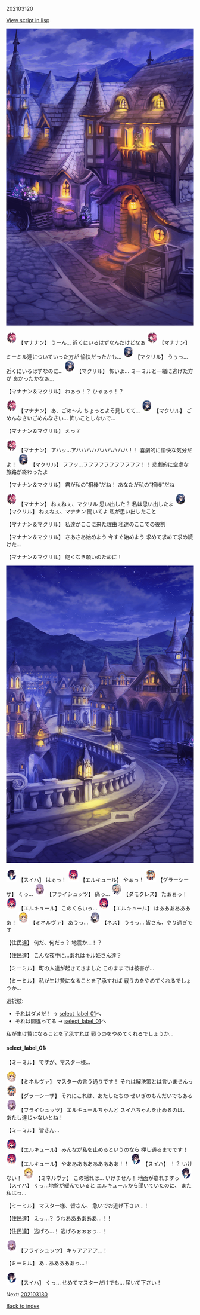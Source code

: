 202103120

[View script in lisp](../scripts/202103120.txt)

![town_night_3.png](../images/backgrounds/town_night_3.png)

<img src="../images/units/6504011.png" alt="6504011.png" height="34"/>
【マナナン】
うーん…
近くにいるはずなんだけどなぁ

<img src="../images/units/6504011.png" alt="6504011.png" height="34"/>
【マナナン】
ミーミル達についていった方が
愉快だったかも…

<img src="../images/units/6603811.png" alt="6603811.png" height="34"/>
【マクリル】
うぅっ…
近くにいるはずなのに…

<img src="../images/units/6603811.png" alt="6603811.png" height="34"/>
【マクリル】
怖いよ…
ミーミルと一緒に逃げた方が
良かったかなぁ…

【マナナン＆マクリル】
わぁっ！？
ひゃぁっ！？

<img src="../images/units/6504011.png" alt="6504011.png" height="34"/>
【マナナン】
あ、ごめ～ん
ちょっとよそ見してて…

<img src="../images/units/6603811.png" alt="6603811.png" height="34"/>
【マクリル】
ごめんなさいごめんなさい…
怖いことしないで…

【マナナン＆マクリル】
えっ？

<img src="../images/units/6504011.png" alt="6504011.png" height="34"/>
【マナナン】
アハッ…アハハハハハハハハハハ！！
喜劇的に愉快な気分だよ！

<img src="../images/units/6603811.png" alt="6603811.png" height="34"/>
【マクリル】
フフッ…フフフフフフフフフフフ！！
悲劇的に空虚な旅路が終わったよ

【マナナン＆マクリル】
君が私の“相棒”だね！
あなたが私の“相棒”だね

<img src="../images/units/6504011.png" alt="6504011.png" height="34"/>
【マナナン】
ねぇねぇ、マクリル
思い出した？
私は思い出したよ

<img src="../images/units/6603811.png" alt="6603811.png" height="34"/>
【マクリル】
ねぇねぇ、マナナン
聞いてよ
私が思い出したこと

【マナナン＆マクリル】
私達がここに来た理由
私達のここでの役割

【マナナン＆マクリル】
さあさあ始めよう
今すぐ始めよう
求めて求めて求め続けた…

【マナナン＆マクリル】
飽くなき願いのために！

![town_night_2.png](../images/backgrounds/town_night_2.png)

<img src="../images/units/3401711.png" alt="3401711.png" height="34"/>
【スイハ】
はぁっ！

<img src="../images/units/3202511.png" alt="3202511.png" height="34"/>
【エルキュール】
やぁっ！

<img src="../images/units/302611.png" alt="302611.png" height="34"/>
【グラーシーザ】
くっ…

<img src="../images/units/502711.png" alt="502711.png" height="34"/>
【フライシュッツ】
痛っ…

<img src="../images/units/103511.png" alt="103511.png" height="34"/>
【ダモクレス】
たぁぁっ！

<img src="../images/units/3202511.png" alt="3202511.png" height="34"/>
【エルキュール】
このくらいっ…

<img src="../images/units/3202511.png" alt="3202511.png" height="34"/>
【エルキュール】
はあああああああ！

<img src="../images/units/302511.png" alt="302511.png" height="34"/>
【ミネルヴァ】
あうっ…

<img src="../images/units/602011.png" alt="602011.png" height="34"/>
【ネス】
うぅっ…
皆さん、やり過ぎです

【住民達】
何だ、何だっ？
地震か…！？

【住民達】
こんな夜中に…あれはキル姫さん達？

【ミーミル】
町の人達が起きてきました
このままでは被害が…

【ミーミル】
私が生け贄になることを了承すれば
戦うのをやめてくれるでしょうか…

選択肢:
- それはダメだ！ → [select_label_01](#select_label_01)へ
- それは間違ってる → [select_label_01](#select_label_01)へ

私が生け贄になることを了承すれば
戦うのをやめてくれるでしょうか…

#### select_label_01:

【ミーミル】
ですが、マスター様…

<img src="../images/units/302511.png" alt="302511.png" height="34"/>
【ミネルヴァ】
マスターの言う通りです！
それは解決策とは言いませんっ

<img src="../images/units/302611.png" alt="302611.png" height="34"/>
【グラーシーザ】
それにこれは、あたしたちの
せいぎのもんだいでもある

<img src="../images/units/502711.png" alt="502711.png" height="34"/>
【フライシュッツ】
エルキュールちゃんと
スイハちゃんを止めるのは、
あたし達じゃないとね！

【ミーミル】
皆さん…

<img src="../images/units/3202511.png" alt="3202511.png" height="34"/>
【エルキュール】
みんなが私を止めるというのなら
押し通るまでです！

<img src="../images/units/3202511.png" alt="3202511.png" height="34"/>
【エルキュール】
やああああああああああ！！

<img src="../images/units/3401711.png" alt="3401711.png" height="34"/>
【スイハ】
！？
いけない！

<img src="../images/units/302511.png" alt="302511.png" height="34"/>
【ミネルヴァ】
この揺れは…
いけません！
地面が崩れますっ

<img src="../images/units/3401711.png" alt="3401711.png" height="34"/>
【スイハ】
くっ…地盤が緩んでいると
エルキュールから聞いていたのに、
また私はっ…

【ミーミル】
マスター様、皆さん、
急いでお逃げ下さい…！

【住民達】
えっ…？
うわああああああ…！！

【住民達】
逃げろ…！
逃げろぉぉぉっ…！

<img src="../images/units/502711.png" alt="502711.png" height="34"/>
【フライシュッツ】
キャアアアア…！

【ミーミル】
あ…あああああっ…！

<img src="../images/units/3401711.png" alt="3401711.png" height="34"/>
【スイハ】
くっ…
せめてマスターだけでも…
届いて下さい！


Next: [202103130](202103130.md)

[Back to index](index.md)
